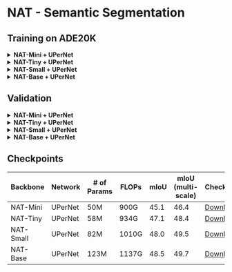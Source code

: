 # NAT - Semantic Segmentation

## Training on ADE20K
<details>
<summary>
<b>NAT-Mini + UPerNet</b>
</summary>

```shell
/afs/crc.nd.edu/user/y/ypeng4/Neighborhood-Attention-Transformer/segmentation/dist_train.sh /afs/crc.nd.edu/user/y/ypeng4/Neighborhood-Attention-Transformer/segmentation/configs/nat/upernet_nat_mini_512x512_160k_ade20k.py 6 --cfg-options data.samples_per_gpu=3 data.workers_per_gpu=3
```
</details>
<details>
<summary>
<b>NAT-Tiny + UPerNet</b>
</summary>

```shell
./dist_train.sh configs/nat/upernet_nat_tiny_512x512_160k_ade20k.py $NUM_GPUS --cfg-options data.samples_per_gpu=$((16/$NUM_GPUS)) data.workers_per_gpu=$((16/$NUM_GPUS))
```
</details>
<details>
<summary>
<b>NAT-Small + UPerNet</b>
</summary>

```shell
./dist_train.sh configs/nat/upernet_nat_small_512x512_160k_ade20k.py $NUM_GPUS --cfg-options data.samples_per_gpu=$((16/$NUM_GPUS)) data.workers_per_gpu=$((16/$NUM_GPUS))
```
</details>
<details>
<summary>
<b>NAT-Base + UPerNet</b>
</summary>

```shell
./dist_train.sh configs/nat/upernet_nat_base_512x512_160k_ade20k.py $NUM_GPUS --cfg-options data.samples_per_gpu=$((16/$NUM_GPUS)) data.workers_per_gpu=$((16/$NUM_GPUS))
```
</details>

## Validation
<details>
<summary>
<b>NAT-Mini + UPerNet</b>
</summary>

Single scale:
```shell
./dist_test.sh \
    configs/nat/upernet_nat_mini_512x512_160k_ade20k.py \
    https://shi-labs.com/projects/nat/checkpoints/SEG/nat_mini_upernet.pth \
    $NUM_GPUS \
    --eval mIoU
```

Multi scale:
```shell
./dist_test.sh \
    configs/nat/upernet_nat_mini_512x512_160k_ade20k.py \
    https://shi-labs.com/projects/nat/checkpoints/SEG/nat_mini_upernet.pth \
    $NUM_GPUS \
    --eval mIoU --aug-test
```
</details>
<details>
<summary>
<b>NAT-Tiny + UPerNet</b>
</summary>

Single scale:
```shell
./dist_test.sh \
    configs/nat/upernet_nat_tiny_512x512_160k_ade20k.py \
    https://shi-labs.com/projects/nat/checkpoints/SEG/nat_tiny_upernet.pth \
    $NUM_GPUS \
    --eval mIoU
```

Multi scale:
```shell
./dist_test.sh \
    configs/nat/upernet_nat_tiny_512x512_160k_ade20k.py \
    https://shi-labs.com/projects/nat/checkpoints/SEG/nat_tiny_upernet.pth \
    $NUM_GPUS \
    --eval mIoU --aug-test
```
</details>
<details>
<summary>
<b>NAT-Small + UPerNet</b>
</summary>

Single scale:
```shell
./dist_test.sh \
    configs/nat/upernet_nat_small_512x512_160k_ade20k.py \
    https://shi-labs.com/projects/nat/checkpoints/SEG/nat_small_upernet.pth \
    $NUM_GPUS \
    --eval mIoU
```

Multi scale:
```shell
./dist_test.sh \
    configs/nat/upernet_nat_small_512x512_160k_ade20k.py \
    https://shi-labs.com/projects/nat/checkpoints/SEG/nat_small_upernet.pth \
    $NUM_GPUS \
    --eval mIoU --aug-test
```
</details>
<details>
<summary>
<b>NAT-Base + UPerNet</b>
</summary>

Single scale:
```shell
./dist_test.sh \
    configs/nat/upernet_nat_base_512x512_160k_ade20k.py \
    https://shi-labs.com/projects/nat/checkpoints/SEG/nat_base_upernet.pth \
    $NUM_GPUS \
    --eval mIoU
```

Multi scale:
```shell
./dist_test.sh \
    configs/nat/upernet_nat_base_512x512_160k_ade20k.py \
    https://shi-labs.com/projects/nat/checkpoints/SEG/nat_base_upernet.pth \
    $NUM_GPUS \
    --eval mIoU --aug-test
```
</details>

## Checkpoints
| Backbone | Network | # of Params | FLOPs | mIoU | mIoU (multi-scale) | Checkpoint | Config |
|---|---|---|---|---|---|---|---|
| NAT-Mini | UPerNet | 50M | 900G | 45.1 | 46.4 | [Download](https://shi-labs.com/projects/nat/checkpoints/SEG/nat_mini_upernet.pth) | [config.py](configs/nat/upernet_nat_mini_512x512_160k_ade20k.py) |
| NAT-Tiny | UPerNet | 58M | 934G | 47.1 | 48.4 | [Download](https://shi-labs.com/projects/nat/checkpoints/SEG/nat_tiny_upernet.pth) | [config.py](configs/nat/upernet_nat_tiny_512x512_160k_ade20k.py) |
| NAT-Small | UPerNet | 82M | 1010G | 48.0 | 49.5 | [Download](https://shi-labs.com/projects/nat/checkpoints/SEG/nat_small_upernet.pth) | [config.py](configs/nat/upernet_nat_small_512x512_160k_ade20k.py) |
| NAT-Base | UPerNet | 123M | 1137G | 48.5 | 49.7 | [Download](https://shi-labs.com/projects/nat/checkpoints/SEG/nat_base_upernet.pth) | [config.py](configs/nat/upernet_nat_base_512x512_160k_ade20k.py) |
